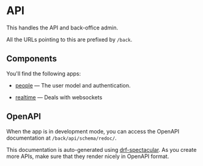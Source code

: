 # API

This handles the API and back-office admin.

All the URLs pointing to this are prefixed by `/back`.

## Components

You'll find the following apps:

-   [people](./docker_demo/apps/people) &mdash; The user model and
    authentication.

-   [realtime](./docker_demo/apps/realtime) &mdash; Deals with websockets

## OpenAPI

When the app is in development mode, you can access the OpenAPI documentation at
`/back/api/schema/redoc/`.

This documentation is auto-generated using
[drf-spectacular](https://drf-spectacular.readthedocs.io/en/latest/). As you
create more APIs, make sure that they render nicely in OpenAPI format.
